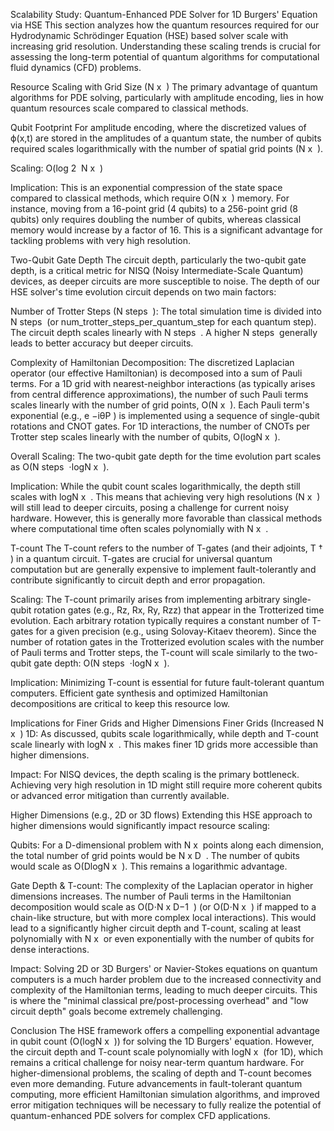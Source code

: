 Scalability Study: Quantum-Enhanced PDE Solver for 1D Burgers' Equation via HSE
This section analyzes how the quantum resources required for our Hydrodynamic Schrödinger Equation (HSE) based solver scale with increasing grid resolution. Understanding these scaling trends is crucial for assessing the long-term potential of quantum algorithms for computational fluid dynamics (CFD) problems.

Resource Scaling with Grid Size (N 
x
​
 )
The primary advantage of quantum algorithms for PDE solving, particularly with amplitude encoding, lies in how quantum resources scale compared to classical methods.

Qubit Footprint
For amplitude encoding, where the discretized values of ϕ(x,t) are stored in the amplitudes of a quantum state, the number of qubits required scales logarithmically with the number of spatial grid points (N 
x
​
 ).

Scaling: O(log 
2
​
 N 
x
​
 )

Implication: This is an exponential compression of the state space compared to classical methods, which require O(N 
x
​
 ) memory. For instance, moving from a 16-point grid (4 qubits) to a 256-point grid (8 qubits) only requires doubling the number of qubits, whereas classical memory would increase by a factor of 16. This is a significant advantage for tackling problems with very high resolution.

Two-Qubit Gate Depth
The circuit depth, particularly the two-qubit gate depth, is a critical metric for NISQ (Noisy Intermediate-Scale Quantum) devices, as deeper circuits are more susceptible to noise. The depth of our HSE solver's time evolution circuit depends on two main factors:

Number of Trotter Steps (N 
steps
​
 ): The total simulation time is divided into N 
steps
​
  (or num_trotter_steps_per_quantum_step for each quantum step). The circuit depth scales linearly with N 
steps
​
 . A higher N 
steps
​
  generally leads to better accuracy but deeper circuits.

Complexity of Hamiltonian Decomposition: The discretized Laplacian operator (our effective Hamiltonian) is decomposed into a sum of Pauli terms. For a 1D grid with nearest-neighbor interactions (as typically arises from central difference approximations), the number of such Pauli terms scales linearly with the number of grid points, O(N 
x
​
 ). Each Pauli term's exponential (e.g., e 
−iθP
 ) is implemented using a sequence of single-qubit rotations and CNOT gates. For 1D interactions, the number of CNOTs per Trotter step scales linearly with the number of qubits, O(logN 
x
​
 ).

Overall Scaling: The two-qubit gate depth for the time evolution part scales as O(N 
steps
​
 ⋅logN 
x
​
 ).

Implication: While the qubit count scales logarithmically, the depth still scales with logN 
x
​
 . This means that achieving very high resolutions (N 
x
​
 ) will still lead to deeper circuits, posing a challenge for current noisy hardware. However, this is generally more favorable than classical methods where computational time often scales polynomially with N 
x
​
 .

T-count
The T-count refers to the number of T-gates (and their adjoints, T 
†
 ) in a quantum circuit. T-gates are crucial for universal quantum computation but are generally expensive to implement fault-tolerantly and contribute significantly to circuit depth and error propagation.

Scaling: The T-count primarily arises from implementing arbitrary single-qubit rotation gates (e.g., Rz, Rx, Ry, Rzz) that appear in the Trotterized time evolution. Each arbitrary rotation typically requires a constant number of T-gates for a given precision (e.g., using Solovay-Kitaev theorem). Since the number of rotation gates in the Trotterized evolution scales with the number of Pauli terms and Trotter steps, the T-count will scale similarly to the two-qubit gate depth: O(N 
steps
​
 ⋅logN 
x
​
 ).

Implication: Minimizing T-count is essential for future fault-tolerant quantum computers. Efficient gate synthesis and optimized Hamiltonian decompositions are critical to keep this resource low.

Implications for Finer Grids and Higher Dimensions
Finer Grids (Increased N 
x
​
 )
1D: As discussed, qubits scale logarithmically, while depth and T-count scale linearly with logN 
x
​
 . This makes finer 1D grids more accessible than higher dimensions.

Impact: For NISQ devices, the depth scaling is the primary bottleneck. Achieving very high resolution in 1D might still require more coherent qubits or advanced error mitigation than currently available.

Higher Dimensions (e.g., 2D or 3D flows)
Extending this HSE approach to higher dimensions would significantly impact resource scaling:

Qubits: For a D-dimensional problem with N 
x
​
  points along each dimension, the total number of grid points would be N 
x
D
​
 . The number of qubits would scale as O(DlogN 
x
​
 ). This remains a logarithmic advantage.

Gate Depth & T-count: The complexity of the Laplacian operator in higher dimensions increases. The number of Pauli terms in the Hamiltonian decomposition would scale as O(D⋅N 
x
D−1
​
 ) (or O(D⋅N 
x
​
 ) if mapped to a chain-like structure, but with more complex local interactions). This would lead to a significantly higher circuit depth and T-count, scaling at least polynomially with N 
x
​
  or even exponentially with the number of qubits for dense interactions.

Impact: Solving 2D or 3D Burgers' or Navier-Stokes equations on quantum computers is a much harder problem due to the increased connectivity and complexity of the Hamiltonian terms, leading to much deeper circuits. This is where the "minimal classical pre/post-processing overhead" and "low circuit depth" goals become extremely challenging.

Conclusion
The HSE framework offers a compelling exponential advantage in qubit count (O(logN 
x
​
 )) for solving the 1D Burgers' equation. However, the circuit depth and T-count scale polynomially with logN 
x
​
  (for 1D), which remains a critical challenge for noisy near-term quantum hardware. For higher-dimensional problems, the scaling of depth and T-count becomes even more demanding. Future advancements in fault-tolerant quantum computing, more efficient Hamiltonian simulation algorithms, and improved error mitigation techniques will be necessary to fully realize the potential of quantum-enhanced PDE solvers for complex CFD applications.
